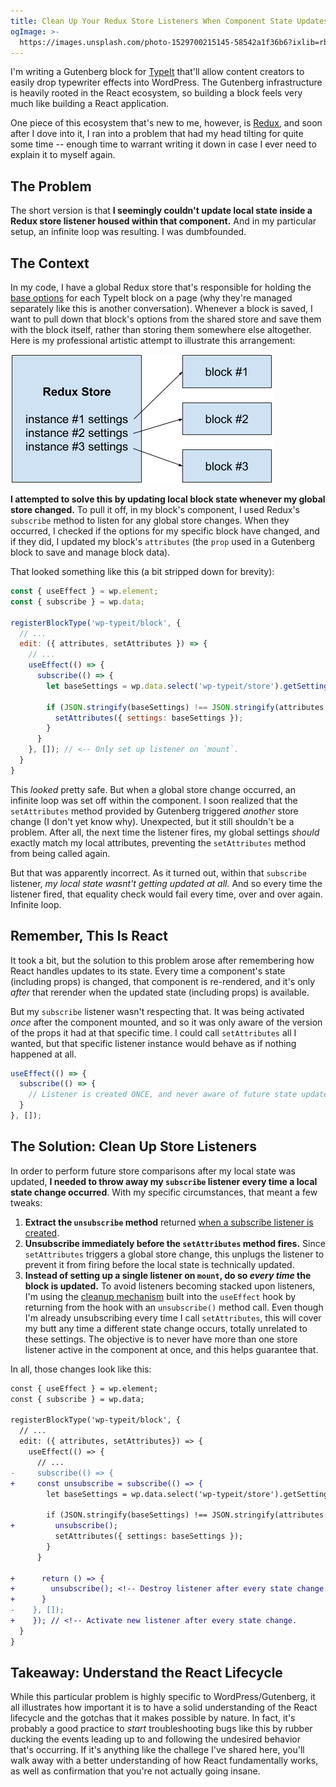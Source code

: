 ```yaml
---
title: Clean Up Your Redux Store Listeners When Component State Updates
ogImage: >-
  https://images.unsplash.com/photo-1529700215145-58542a1f36b6?ixlib=rb-1.2.1&ixid=eyJhcHBfaWQiOjEyMDd9&auto=format&fit=crop&w=1200&q=100
---
```


I'm writing a Gutenberg block for [TypeIt](https://typeitjs.com) that'll allow content creators to easily drop typewriter effects into WordPress. The Gutenberg infrastructure is heavily rooted in the React ecosystem, so building a block feels very much like building a React application.

One piece of this ecosystem that's new to me, however, is [Redux](https://redux.js.org/), and soon after I dove into it, I ran into a problem that had my head tilting for quite some time -- enough time to warrant writing it down in case I ever need to explain it to myself again.

## The Problem

The short version is that **I seemingly couldn't update local state inside a Redux store listener housed within that component.** And in my particular setup, an infinite loop was resulting. I was dumbfounded.

## The Context

In my code, I have a global Redux store that's responsible for holding the [base options](https://typeitjs.com/docs#options) for each TypeIt block on a page (why they're managed separately like this is another conversation). Whenever a block is saved, I want to pull down that block's options from the shared store and save them with the block itself, rather than storing them somewhere else altogether. Here is my professional artistic attempt to illustrate this arrangement:

![""](./diagram.png)

**I attempted to solve this by updating local block state whenever my global store changed.** To pull it off, in my block's component, I used Redux's `subscribe` method to listen for any global store changes. When they occurred, I checked if the options for my specific block have changed, and if they did, I updated my block's `attributes` (the `prop` used in a Gutenberg block to save and manage block data).

That looked something like this (a bit stripped down for brevity):

```javascript
const { useEffect } = wp.element;
const { subscribe } = wp.data;

registerBlockType('wp-typeit/block', {
  // ...
  edit: ({ attributes, setAttributes }) => {
    // ...
    useEffect(() => {
      subscribe(() => {
        let baseSettings = wp.data.select('wp-typeit/store').getSettings()[instanceId]

        if (JSON.stringify(baseSettings) !== JSON.stringify(attributes.settings)) {
          setAttributes({ settings: baseSettings });
        }
      }
    }, []); // <-- Only set up listener on `mount`.
  }
}
```

This _looked_ pretty safe. But when a global store change occurred, an infinite loop was set off within the component. I soon realized that the `setAttributes` method provided by Gutenberg triggered _another_ store change (I don't yet know why). Unexpected, but it still shouldn't be a problem. After all, the next time the listener fires, my global settings _should_ exactly match my local attributes, preventing the `setAttributes` method from being called again.

But that was apparently incorrect. As it turned out, within that `subscribe` listener, _my local state wasnt't getting updated at all._ And so every time the listener fired, that equality check would fail every time, over and over again. Infinite loop.

## Remember, This Is React

It took a bit, but the solution to this problem arose after remembering how React handles updates to its state. Every time a component's state (including props) is changed, that component is re-rendered, and it's only _after_ that rerender when the updated state (including props) is available.

But my `subscribe` listener wasn't respecting that. It was being activated _once_ after the component mounted, and so it was only aware of the version of the props it had at that specific time. I could call `setAttributes` all I wanted, but that specific listener instance would behave as if nothing happened at all.

```javascript
useEffect(() => {
  subscribe(() => {
    // Listener is created ONCE, and never aware of future state updates.
  }
}, []);
```

## The Solution: Clean Up Store Listeners

In order to perform future store comparisons after my local state was updated, **I needed to throw away my `subscribe` listener every time a local state change occurred**. With my specific circumstances, that meant a few tweaks:

1. **Extract the `unsubscribe` method** returned [when a subscribe listener is created](https://redux.js.org/api/store#subscribelistener).
2. **Unsubscribe immediately before the `setAttributes` method fires.** Since `setAttributes` triggers a global store change, this unplugs the listener to prevent it from firing before the local state is technically updated.
3. **Instead of setting up a single listener on `mount`, do so _every time_ the block is updated.** To avoid listeners becoming stacked upon listeners, I'm using the [cleanup mechanism](https://reactjs.org/docs/hooks-effect.html#example-using-hooks-1) built into the `useEffect` hook by returning from the hook with an `unsubscribe()` method call. Even though I'm already unsubscribing every time I call `setAttributes`, this will cover my butt any time a different state change occurs, totally unrelated to these settings. The objective is to never have more than one store listener active in the component at once, and this helps guarantee that.

In all, those changes look like this:

```diff
const { useEffect } = wp.element;
const { subscribe } = wp.data;

registerBlockType('wp-typeit/block', {
  // ...
  edit: ({ attributes, setAttributes}) => {
    useEffect(() => {
      // ...
-     subscribe(() => {
+     const unsubscribe = subscribe(() => {
        let baseSettings = wp.data.select('wp-typeit/store').getSettings()[instanceId]

        if (JSON.stringify(baseSettings) !== JSON.stringify(attributes.settings)) {
+         unsubscribe();
          setAttributes({ settings: baseSettings });
        }
      }

+      return () => {
+        unsubscribe(); <!-- Destroy listener after every state change.
+      }
-    }, []);
+    }); // <!-- Activate new listener after every state change.
  }
}
```

## Takeaway: Understand the React Lifecycle

While this particular problem is highly specific to WordPress/Gutenberg, it all illustrates how important it is to have a solid understanding of the React lifecycle and the gotchas that it makes possible by nature. In fact, it's probably a good practice to _start_ troubleshooting bugs like this by rubber ducking the events leading up to and following the undesired behavior that's occurring. If it's anything like the challege I've shared here, you'll walk away with a better understanding of how React fundamentally works, as well as confirmation that you're not actually going insane.
